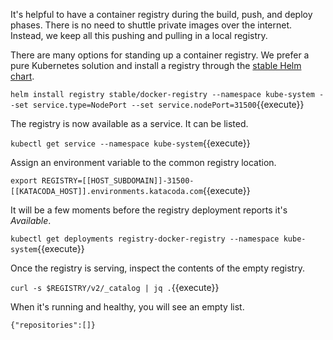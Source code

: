 It's helpful to have a container registry during the build, push, and deploy phases. There is no need to shuttle private images over the internet. Instead, we keep all this pushing and pulling in a local registry.

There are many options for standing up a container registry. We prefer a pure Kubernetes solution and install a registry through the [stable Helm chart](https://github.com/helm/charts/tree/master/stable/docker-registry#docker-registry-helm-chart).

`helm install registry stable/docker-registry --namespace kube-system --set service.type=NodePort --set service.nodePort=31500`{{execute}}

The registry is now available as a service. It can be listed.

`kubectl get service --namespace kube-system`{{execute}}

Assign an environment variable to the common registry location.

`export REGISTRY=[[HOST_SUBDOMAIN]]-31500-[[KATACODA_HOST]].environments.katacoda.com`{{execute}}

It will be a few moments before the registry deployment reports it's _Available_.

`kubectl get deployments registry-docker-registry --namespace kube-system`{{execute}}

Once the registry is serving, inspect the contents of the empty registry.

`curl -s $REGISTRY/v2/_catalog | jq .`{{execute}}

When it's running and healthy, you will see an empty list.

`{"repositories":[]}`
